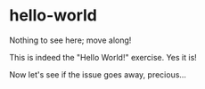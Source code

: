# hello-world
Nothing to see here; move along!

This is indeed the "Hello World!" exercise. Yes it is!

Now let's see if the issue goes away, precious... 
